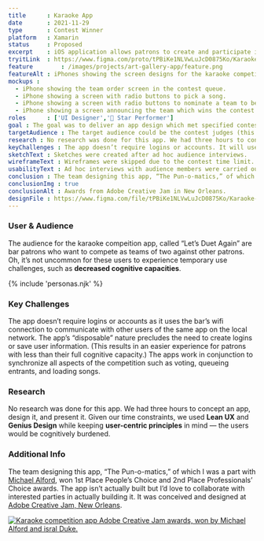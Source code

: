 ```yaml
---
title      : Karaoke App
date       : 2021-11-29
type       : Contest Winner
platform   : Xamarin
status     : Proposed
excerpt    : iOS application allows patrons to create and participate in ad hoc karaoke competitions.
tryitLink  : https://www.figma.com/proto/tPBiKe1NLVwLuJcD0875Ko/Karaoke-Competition?page-id=0%3A1&node-id=1%3A2&viewport=241%2C48%2C0.25&scaling=scale-down&starting-point-node-id=1%3A2
feature        : /images/projects/art-gallery-app/feature.png
featureAlt : iPhones showing the screen designs for the karaoke competiton app.
mockups : 
  - iPhone showing the team order screen in the contest queue.
  - iPhone showing a screen with radio buttons to pick a song.
  - iPhone showing a screen with radio buttons to nominate a team to be the contest winner.
  - iPhone showing a screen announcing the team which wins the contest.
roles      : ['UI Designer','🌟 Star Performer']
goal : The goal was to deliver an app design which met specified contest theme criteria in three hours.
targetAudience : The target audience could be the contest judges (this was for a contest) or the imaginary users. Let’s make it for the imaginary users. They’ll be somewhat cognitively burdened though, so this has to be simple.
research : No research was done for this app. We had three hours to concept an app, design it, and present it. Given our time constraints, we used Lean UX and Genius Design while keeping user-centric principles in mind.
keyChallenges : The app doesn’t require logins or accounts. It will use local device wifi and bluetooth connection to communicate with other users of the same app. The app’s “disposable” nature precludes the need to create logins or save user information.
sketchText : Sketches were created after ad hoc audience interviews.
wireframeText : Wireframes were skipped due to the contest time limit.
usabilityText : Ad hoc interviews with audience members were carried out to determine potential problems users might encounter in a real life situation.
conclusion : The team designing this app, “The Pun-o-matics,” of which I was a part with Michael Alford, won 1st Place People’s Choice and 2nd Place Professionals’ Choice awards. The app isn’t actually built but I’d love to collaborate with interested parties in actually building it. It was conceived and designed at Adobe Creative Jam, New Orleans.
conclusionImg : true
conclusionAlt : Awards from Adobe Creative Jam in New Orleans.
designFile : https://www.figma.com/file/tPBiKe1NLVwLuJcD0875Ko/Karaoke-Competition?node-id=0%3A1
---
```


### User & Audience

The audience for the karaoke compeition app, called “Let’s Duet Again” are bar patrons who want to compete as teams of two against other patrons. Oh, it’s not uncommon for these users to experience temporary use challenges, such as **decreased cognitive capacities**.

{% include 'personas.njk' %}

### Key Challenges

The app doesn’t require logins or accounts as it uses the bar’s wifi connection to communicate with other users of the same app on the local network. The app’s “disposable” nature precludes the need to create logins or save user information. (This results in an easier experience for patrons with less than their full cognitive capacity.) The apps work in conjunction to synchronize all aspects of the competition such as voting, queueing entrants, and loading songs.

### Research

No research was done for this app. We had three hours to concept an app, design it, and present it. Given our time constraints, we used **Lean UX** and **Genius Design** while keeping **user-centric principles** in mind — the users would be cognitively burdened.

### Additional Info

The team designing this app, “The Pun-o-matics,” of which I was a part with [Michael Alford](https://www.michaelalford.com/), won 1st Place People’s Choice and 2nd Place Professionals’ Choice awards. The app isn’t actually built but I’d love to collaborate with interested parties in actually building it. It was conceived and designed at [Adobe Creative Jam, New Orleans](https://www.behance.net/gallery/66242371/New-Orleans-Creative-Jam-2018).

<a data-fslightbox href="/images/projects/karaoke-competition-app/awards.jpg">
    <img alt="Karaoke competition app Adobe Creative Jam awards, won by Michael Alford and isral Duke." src="/images/projects/karaoke-competition-app/awards.jpg" class="img-fluid">
</a>

